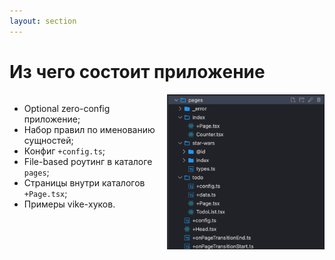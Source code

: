 ```yaml
---
layout: section
---
```


<style>
    .app-started {
        display: grid;
        grid-template-columns: 1fr 1fr;
    }
</style>

# Из чего состоит приложение

<div class="app-started">
    <ul>
        <v-clicks>
        <li>Optional zero-config приложение;</li>
        <li>Набор правил по именованию сущностей;</li>
        <li> Конфиг <code>+config.ts</code>;</li>
        <li>File-based роутинг в каталоге <code>pages</code>;</li>
        <li> Страницы внутри каталогов <code>+Page.tsx</code>;</li>
        <li> Примеры vike-хуков.</li>
        </v-clicks>
    </ul>
    <img src="../assets/app-started.png" />
</div>
